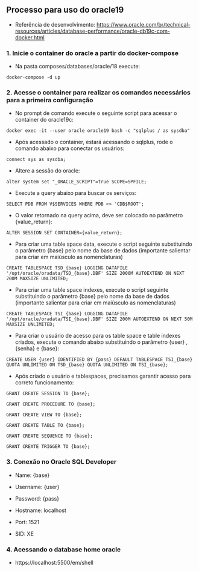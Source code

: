 ## Processo para uso do oracle19

* Referência de desenvolvimento: https://www.oracle.com/br/technical-resources/articles/database-performance/oracle-db19c-com-docker.html

### 1. Inicie o container do oracle a partir do docker-compose

* Na pasta composes/databases/oracle/18 execute: 

`docker-compose -d up`

### 2. Acesse o container para realizar os comandos necessários para a primeira configuração

* No prompt de comando execute o seguinte script para acessar o container do oracle19c:

`docker exec -it --user oracle oracle19 bash -c "sqlplus / as sysdba"`

* Após acessado o container, estará acessando o sqlplus, rode o comando abaixo para conectar os usuários:

`connect sys as sysdba;`

* Altere a sessão do oracle:

`alter system set "_ORACLE_SCRIPT"=true SCOPE=SPFILE;`

* Execute a query abaixo para buscar os serviços:

`SELECT PDB FROM V$SERVICES WHERE PDB <> 'CDB$ROOT';`

* O valor retornado na query acima, deve ser colocado no parâmetro {value_return}:

`ALTER SESSION SET CONTAINER={value_return};`

* Para criar uma table space data, execute o script seguinte substituindo o parâmetro {base} pelo nome da base de dados (importante salientar para criar em maiúsculo as nomenclaturas)

`CREATE TABLESPACE TSD_{base} LOGGING DATAFILE '/opt/oracle/oradata/TSD_{base}.DBF' SIZE 2000M AUTOEXTEND ON NEXT 200M MAXSIZE UNLIMITED;`

* Para criar uma table space indexes, execute o script seguinte substituindo o parâmetro {base} pelo nome da base de dados (importante salientar para criar em maiúsculo as nomenclaturas)

`CREATE TABLESPACE TSI_{base} LOGGING DATAFILE '/opt/oracle/oradata/TSI_{base}.DBF' SIZE 200M AUTOEXTEND ON NEXT 50M MAXSIZE UNLIMITED;`

* Para criar o usuário de acesso para os table space e table indexes criados, execute o comando abaixo substituindo o parâmetro {user} , {senha} e {base}:

`CREATE USER {user} IDENTIFIED BY {pass} DEFAULT TABLESPACE TSI_{base} QUOTA UNLIMITED ON TSD_{base} QUOTA UNLIMITED ON TSI_{base};`

* Após criado o usuário e tablespaces, precisamos garantir acesso para correto funcionamento:

`GRANT CREATE SESSION TO {base};`

`GRANT CREATE PROCEDURE TO {base};`

`GRANT CREATE VIEW TO {base};`

`GRANT CREATE TABLE TO {base};`

`GRANT CREATE SEQUENCE TO {base};`

`GRANT CREATE TRIGGER TO {base};`

### 3. Conexão no Oracle SQL Developer

* Name: {base}

* Username: {user}

* Password: {pass}

* Hostname: localhost

* Port: 1521

* SID: XE

### 4. Acessando o database home oracle

* https://localhost:5500/em/shell 